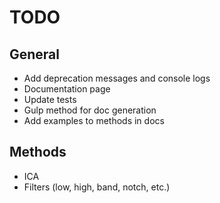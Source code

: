 # TODO
## General
- Add deprecation messages and console logs
- Documentation page
- Update tests
- Gulp method for doc generation
- Add examples to methods in docs

## Methods
- ICA
- Filters (low, high, band, notch, etc.)
